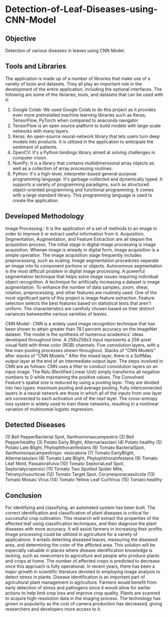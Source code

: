 # Detection-of-Leaf-Diseases-using-CNN-Model

## Objective

Detection of various diseases in leaves using CNN Model.


## Tools and Libraries

The application is made up of a number of libraries that make use of a variety of tools and datasets. They all play an important role in the development of the entire application, including the optional interfaces. The following are some of the libraries, tools, and datasets that can be used with it:
1. Google Colab: We used Google Colab to do this project as it provides even more preinstalled machine learning libraries such as Keras, TensorFlow, PyTorch when compared to anaconda navigator
2. TensorFlow is an open source platform to build models with large-scale networks with many layers.
3. Keras: An open-source neural-network library that lets users turn deep models into products. It is utilized in the application to anticipate the sentiment of patients.
4. OpenCV: It's a Python bindings library aimed at solving challenges in computer vision.
5. NumPy: It is a library that contains multidimensional array objects as well as a collection of array processing routines.
6. Python: It's a high-level, interpreter-based general-purpose programming language. It's garbage-collected and dynamically typed. It supports a variety of programming paradigms, such as structured object-oriented programming and functional programming. It comes with a large standard library. This programming language is used to create the application.

## Developed Methodology

Image Processing : It is the application of a set of methods to an image in order to improve it or extract useful information from it. Acquisition, Segmentation, Augmentation, and Feature Extraction are all stepsin the acquisition process. The initial stage in digital image processing is image acquisition. Whenan image is already in digital form, image acquisition is a simple operation. The image acquisition stage frequently includes preprocessing, such as scaling. Image segmentation procedures separate an image into its component portions or objects. Autonomous segmentation is the
most difficult problem in digital image processing. A powerful segmentation technique that helps solve image issues requiring individual object recognition. A technique for artificially increasing a dataset is image augmentation. To enhance the number of data samples, zoom, shear, rotation, preprocessing, and other features are routinely used. One of the most significant parts of this project is image feature extraction. Feature selection selects the best features based on statistical tests that aren't uniform. The characteristics are carefully chosen based on their distinct variances betweenthe various varieties of leaves.

CNN Model : CNN is a widely used image recognition technique that has been shown to attain greater than 78.1 percent accuracy on the ImageNet dataset. The model is the synthesis of numerous academics' ideas developed throughout time. A 256x256x3 input represents a 256-pixel visual field with three color (RGB) channels. Five convolution layers, with a few max-pooling processes strewn throughout. Stacks of "CNN Models" after stacks of "CNN Models." After the mixed layer, there is a SoftMax output layer at the end of an intermediate output layer. The steps involved in CNN are as follows: CNN uses a filter to conduct convolution layers on an input image. The Relu (Rectified Linear Unit) simply transforms all negative numbers to 0 while maintaining the positive
values. The Convolved Feature's spatial size is reduced by using a pooling layer. They are divided into two types: maximum pooling and average pooling. Fully interconnected layers in a neural network are those in which all of the inputs from one layer are connected to each activation unit of the next layer. The cross-entropy loss system is widely used to train these networks, resulting in a nonlinear variation of multinomial logistic regression.

## Detected Diseases

(1) Bell PepperBacterial Spot, Xanthomonascampestris
(2) Bell Pepperhealthy
(3) Potato Early Blight, Alternariasolani
(4) Potato healthy
(5) Potato Late Blight, Phytophthorainfestans
(6) Tomato BacterialSpot, Xanthomonascampestrispv. vesicatoria
(7) Tomato EarlyBlight, Alternariasolani
(8) Tomato Late Blight, Phytophthorainfestans
(9) Tomato Leaf Mold, Passalorafulva
(10) Tomato SeptoriaLeaf Spot, Septorialycopersici
(11) Tomato Two Spotted Spider Mite, Tetranychusurticae
(12) Tomato Target Spot, Corynesporacassiicola
(13) Tomato Mosaic Virus
(14) Tomato Yellow Leaf CurlVirus
(15) Tomato healthy

## Conclusion

For identifying and classifying, an automated system has been built. The correct identification and classification of plant diseases is critical for successful crop cultivation. This research will extract the properties of the affected leaf using classification techniques, and then diagnose the plant
diseases with more accuracy. It will assist farmers in increasing their profits. Image processing could be utilized in agriculture for a variety of applications. It entails detecting diseased leaves, measuring the diseased area, and determining the color of the afflicted area. This solution will be
especially valuable in places where disease identification knowledge is lacking, such as newcomers to agriculture and people who produce plants and crops at home. The number of affected crops is predicted to decrease once this approach is fully operational. In recent years, there has been a major growth in scientific literature devoted to employing image analysis to detect stress in plants. Disease identification is an important part of agricultural plant management in agriculture. Farmers would benefit from early detection of stress and pathogens since it would allow for earlier actions to help limit crop loss and improve crop quality. Plants are scanned to acquire high-resolution data in the imaging process. The technology has grown in popularity as the cost of camera production has decreased, giving researchers and developers more access to it.
